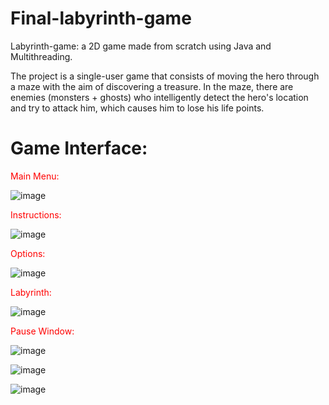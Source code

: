 # Final-labyrinth-game
Labyrinth-game: a 2D game made from scratch using Java and Multithreading.

The project is a single-user game that consists of moving the hero through a maze with the aim of discovering a treasure. In the maze, there are enemies (monsters + ghosts) who intelligently detect the hero's location and try to attack him, which causes him to lose his life points.

# Game Interface:
<span style="color: Red"> Main Menu: </span>

![image](https://user-images.githubusercontent.com/74180896/167535994-193b24f0-181e-47dd-90d5-90e4caa715f7.png)


<span style="color: Red"> Instructions: </span>

![image](https://user-images.githubusercontent.com/74180896/167536354-f9544b0c-6c2f-4be9-a8fc-251a39b05153.png)

<span style="color: Red"> Options: </span>

![image](https://user-images.githubusercontent.com/74180896/167536407-9013e89f-fb5f-4581-98dc-99d6dc9ebede.png)

<span style="color: Red"> Labyrinth: </span>

![image](https://user-images.githubusercontent.com/74180896/167536470-663a0c68-ae61-4128-b0d6-f60332d9abd0.png)

<span style="color: Red"> Pause Window: </span>

![image](https://user-images.githubusercontent.com/74180896/167537033-27b8d5f4-20ca-4bf2-91b5-c76776e38dd3.png)

![image](https://user-images.githubusercontent.com/74180896/167537127-5fdaecff-8786-4332-abf2-288d64582714.png)

![image](https://user-images.githubusercontent.com/74180896/167537153-4603a383-a005-4871-a4d4-9a58597d39a8.png)
